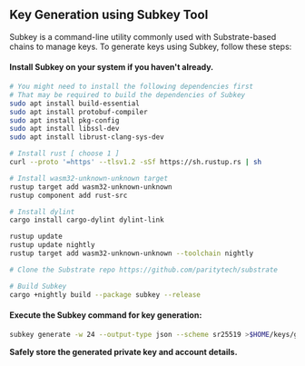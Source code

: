 ## Key Generation using Subkey Tool

Subkey is a command-line utility commonly used with Substrate-based chains to manage keys. To generate keys using Subkey, follow these steps:

#### Install Subkey on your system if you haven't already.

```bash
# You might need to install the following dependencies first
# That may be required to build the dependencies of Subkey
sudo apt install build-essential
sudo apt install protobuf-compiler
sudo apt install pkg-config
sudo apt install libssl-dev
sudo apt install librust-clang-sys-dev

# Install rust [ choose 1 ]
curl --proto '=https' --tlsv1.2 -sSf https://sh.rustup.rs | sh

# Install wasm32-unknown-unknown target
rustup target add wasm32-unknown-unknown
rustup component add rust-src

# Install dylint
cargo install cargo-dylint dylint-link

rustup update
rustup update nightly
rustup target add wasm32-unknown-unknown --toolchain nightly

# Clone the Substrate repo https://github.com/paritytech/substrate

# Build Subkey
cargo +nightly build --package subkey --release
```

#### Execute the Subkey command for key generation:

```bash
subkey generate -w 24 --output-type json --scheme sr25519 >$HOME/keys/ggx_sr25519.json
```



**Safely store the generated private key and account details.**
